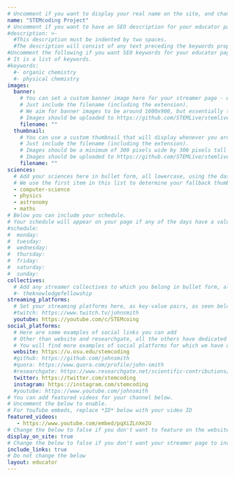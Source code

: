 ```yaml
---
# Uncomment if you want to display your real name on the site, and change the default name to yours
name: "STEMcoding Project"
# Uncomment if you want to have an SEO description for your educator page.
#description: >-
  #This description must be indented by two spaces.
  #The description will consist of any text preceding the keywords property.
#Uncomment the following if you want SEO keywords for your educator page.
# It is a list of keywords.
#keywords:
  #- organic chemistry
  #- physical chemistry
images:
  banner:
    # You can set a custom banner image here for your streamer page - we have a fallback image otherwise.
    # Just include the filename (including the extension).
    # We aim for banner images to be around 1600x900, but essentially the banner image should be wider than it is tall, and should be a minimum of 100 to 200 pixels tall.
    # Images should be uploaded to https://github.com/STEMLive/stemlive.github.io/tree/master/assets/images/banners/educators
    filename: ""
  thumbnail:
    # You can use a custom thumbnail that will display whenever you are featured in a grid. Otherwise we have default images in place.
    # Just include the filename (including the extension).
    # Images should be a minimum of 300 pixels wide by 300 pixels tall
    # Images should be uploaded to https://github.com/STEMLive/stemlive.github.io/tree/master/assets/images/educators/thumbnails
    filename: ""
sciences:
  # Add your sciences here in bullet form, all lowercase, using the dash symbol to represent any spaces.
  # We use the first item in this list to determine your fallback thumbnail.
  - computer-science
  - physics
  - astronomy
  - maths
# Below you can include your schedule.
# Your schedule will appear on your page if any of the days have a value.
#schedule:
#  monday:
#  tuesday:
#  wednesday:
#  thursday:
#  friday:
#  saturday:
#  sunday:
collectives:
  # Add any streamer collectives to which you belong in bullet form, all lowercase.
  #- theknowledgefellowship
streaming_platforms:
  # Set your streaming platforms here, as key-value pairs, as seen below
  #twitch: https://www.twitch.tv/johnsmith
  youtube: https://youtube.com/c/STEMcoing
social_platforms:
  # Here are some examples of social links you can add
  # Other than website and researchgate, all the others have dedicated icons that will show on your front page
  # You will find more examples of social platforms for which we have dedicated icons on [this wiki page](https://github.com/STEMLive/stemlive.github.io/wiki/Social-platforms-we-support-(provide-dedicated-icons-for)) - please note that, for any social platforms you want to include, take the name within the pair of brackets
  website: https://u.osu.edu/stemcoding
  #github: https://github.com/johnsmith
  #quora: https://www.quora.com/profile/john-smith
  #researchgate: https://www.researchgate.net/scientific-contributions/2150730752_John_Smith
  twitter: https://twitter.com/stemcoding
  instagram: https://instagram.com/stemcoding
  #youtube: https://www.youtube.com/johnsmith
# You can add featured videos for your channel below.
# Uncomment the below to enable.
# For YouTube embeds, replace *ID* below with your video ID
featured_videos:
   - https://www.youtube.com/embed/pqXiZLnXe2U
# Change the below to false if you don't want to feature on the website
display_on_site: true
# Change the below to false if you don't want your streamer page to include links to your streaming platforms, collectives to which you belong, and any social platforms on which you have an account
include_links: true
# Do not change the below
layout: educator
---
```

